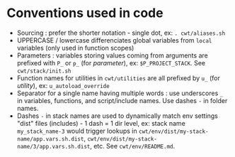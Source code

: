 # Conventions used in code

- Sourcing : prefer the shorter notation - single dot, ex: `. cwt/aliases.sh`
- UPPERCASE / lowercase differenciates global variables from `local` variables (only used in function scopes)
- Parameters : variables storing values coming from arguments are prefixed with `P_` or `p_` (for *parameter*), ex: `$P_PROJECT_STACK`. See `cwt/stack/init.sh`
- Function names for utilities in `cwt/utilities` are all prefixed by `u_` (for *utility*), ex: `u_autoload_override`
- Separator for a single name having multiple words : use underscores `_` in variables, functions, and script/include names. Use dashes `-` in folder names.
- Dashes `-` in stack names are used to dynamically match env settings "dist" files (includes) - 1 dash = 1 dir level, ex: stack name `my_stack_name-3` would trigger lookups in `cwt/env/dist/my-stack-name/app.vars.sh.dist`, `cwt/env/dist/my-stack-name/3/app.vars.sh.dist`, etc. See `cwt/env/README.md`.

